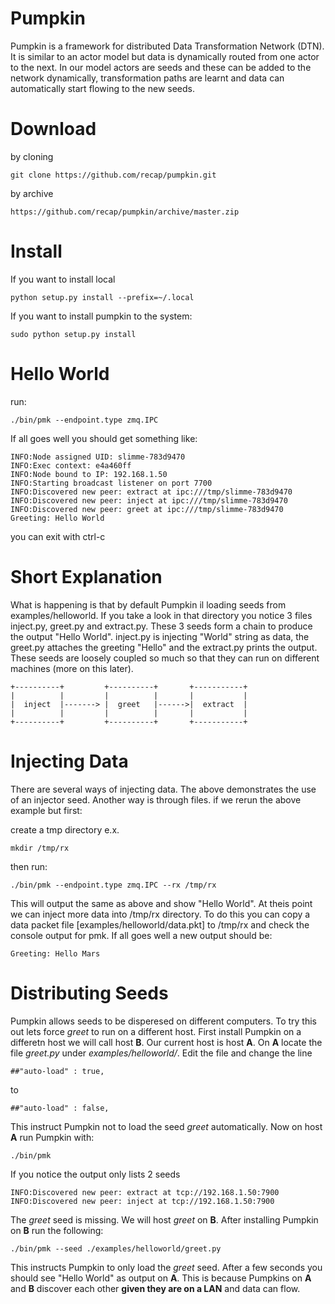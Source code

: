 Pumpkin
=========
Pumpkin is a framework for distributed Data Transformation Network (DTN). It is similar to an actor model but data
is dynamically routed from one actor to the next. In our model actors are seeds and these can be added to the network
dynamically, transformation paths are learnt and data can automatically start flowing to the new seeds.

Download
==========

by cloning

    git clone https://github.com/recap/pumpkin.git

by archive

    https://github.com/recap/pumpkin/archive/master.zip

Install
==========
If you want to install local

    python setup.py install --prefix=~/.local

If you want to install pumpkin to the system:

    sudo python setup.py install

Hello World
=============

run:

    ./bin/pmk --endpoint.type zmq.IPC
    
If all goes well you should get something like:

    INFO:Node assigned UID: slimme-783d9470
    INFO:Exec context: e4a460ff
    INFO:Node bound to IP: 192.168.1.50
    INFO:Starting broadcast listener on port 7700
    INFO:Discovered new peer: extract at ipc:///tmp/slimme-783d9470
    INFO:Discovered new peer: inject at ipc:///tmp/slimme-783d9470
    INFO:Discovered new peer: greet at ipc:///tmp/slimme-783d9470
    Greeting: Hello World


you can exit with ctrl-c

Short Explanation
===================

What is happening is that by default Pumpkin il loading seeds from examples/helloworld. If you take a look
in that directory you notice 3 files inject.py, greet.py and extract.py. These 3 seeds form a chain to
produce the output "Hello World". inject.py is injecting "World" string as data, the greet.py attaches
the greeting "Hello" and the extract.py prints the output. These seeds are loosely coupled so much so
that they can run on different machines (more on this later).


    +----------+         +----------+       +-----------+
    |          |         |          |       |           |
    |  inject  |-------> |  greet   |------>|  extract  |
    |          |         |          |       |           |
    +----------+         +----------+       +-----------+


Injecting Data
================

There are several ways of injecting data. The above demonstrates the use of an injector seed. Another way is through
files. if we rerun the above example but first:

create a tmp directory e.x. 

    mkdir /tmp/rx

then run:

    ./bin/pmk --endpoint.type zmq.IPC --rx /tmp/rx

This will output the same as above and show "Hello World". At theis point we can inject more data into /tmp/rx directory.
To do this you can copy a data packet file [examples/helloworld/data.pkt] to /tmp/rx and check the console output for pmk.
If all goes well a new output should be:

    Greeting: Hello Mars


Distributing Seeds
==================

Pumpkin allows seeds to be disperesed on different computers. To try this out lets force *greet* to run on a different host. First install Pumpkin on a differetn host we will call host **B**. Our current host is host **A**.  On **A** locate the file *greet.py* under *examples/helloworld/*. Edit the file and change the line

    ##"auto-load" : true,

to

    ##"auto-load" : false,
    
This instruct Pumpkin not to load the seed *greet* automatically. Now on host **A** run Pumpkin with:

    ./bin/pmk
    
If you notice the output only lists 2 seeds

    INFO:Discovered new peer: extract at tcp://192.168.1.50:7900
    INFO:Discovered new peer: inject at tcp://192.168.1.50:7900
    
The *greet* seed is missing. We will host *greet* on **B**. After installing Pumpkin on **B** run the following:

    ./bin/pmk --seed ./examples/helloworld/greet.py
    
This instructs Pumpkin to only load the *greet* seed. After a few seconds you should see "Hello World" 
as output on **A**. This is because Pumpkins on **A** and **B** discover each other **given they are on a LAN** and data can flow.
